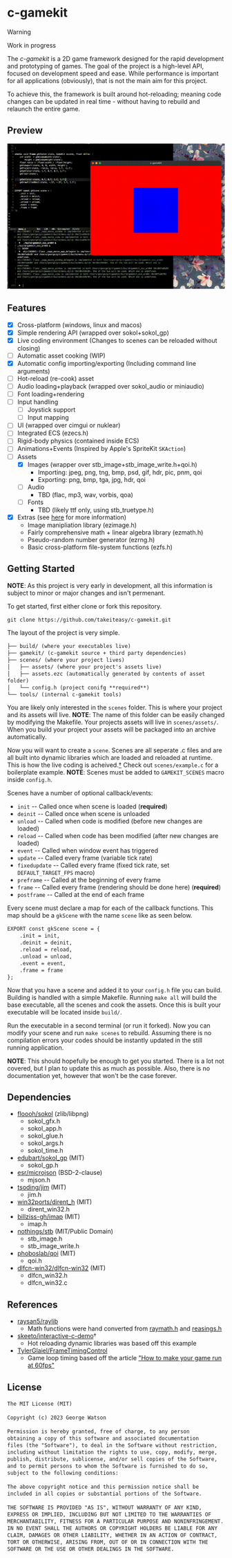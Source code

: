 # c-gamekit

> [!WARNING]
> Work in progress

The _c-gamekit_ is a 2D game framework designed for the rapid development and prototyping of games. The goal of the project is a high-level API, focused on development speed and ease. While performance is important for all applications (obviously), that is not the main aim for this project.

To achieve this, the framework is built around hot-reloading; meaning code changes can be updated in real time - without having to rebuild and relaunch the entire game.

## Preview

<p align="center">
   <img src="https://raw.githubusercontent.com/takeiteasy/c-gamekit/master/demo.gif">
</p>

## Features

- [X] Cross-platform (windows, linux and macos)
- [X] Simple rendering API (wrapped over sokol+sokol_gp)
- [X] Live coding environment (Changes to scenes can be reloaded without closing)
- [ ] Automatic asset cooking (WIP)
- [X] Automatic config importing/exporting (Including command line arguments)
- [ ] Hot-reload (re-cook) asset
- [ ] Audio loading+playback (wrapped over sokol_audio or miniaudio)
- [ ] Font loading+rendering
- [ ] Input handling
  - [ ] Joystick support
  - [ ] Input mapping
- [ ] UI (wrapped over cimgui or nuklear)
- [ ] Integrated ECS (ezecs.h)
- [ ] Rigid-body physics (contained inside ECS)
- [ ] Animations+Events (Inspired by Apple's SpriteKit `SKAction`)
- [ ] Assets
  - [X] Images (wrapper over stb_image+stb_image_write.h+qoi.h)
    - Importing: jpeg, png, tng, bmp, psd, gif, hdr, pic, pnm, qoi
    - Exporting: png, bmp, tga, jpg, hdr, qoi
  - [ ] Audio
    - TBD (flac, mp3, wav, vorbis, qoa)
  - [ ] Fonts
    - TBD (likely ttf only, using stb_truetype.h)
- [X] Extras (see [here](https://github.com/takeiteasy/ez) for more information)
  - Image manipliation library (ezimage.h)
  - Fairly comprehensive math + linear algebra library (ezmath.h)
  - Pseudo-random number generator (ezrng.h)
  - Basic cross-platform file-system functions (ezfs.h)

## Getting Started

**NOTE**: As this project is very early in development, all this information is subject to minor or major changes and isn't permenant.

To get started, first either clone or fork this repository.

```
git clone https://github.com/takeiteasy/c-gamekit.git
```

The layout of the project is very simple.

```
├── build/ (where your executables live)
├── gamekit/ (c-gamekit source + third party dependencies)
├── scenes/ (where your project lives)
│   ├── assets/ (where your project's assets live)
│   ├── assets.ezc (automatically generated by contents of asset folder)
│   └── config.h (project conifg **required**)
└── tools/ (internal c-gamekit tools)
```

You are likely only interested in the `scenes` folder. This is where your project and its assets will live. **NOTE**: The name of this folder can be easily changed by modifying the Makefile. Your projects assets will live in ```scenes/assets/```. When you build your project your assets will be packaged into an archive automatically.

Now you will want to create a `scene`. Scenes are all seperate .c files and are all built into dynamic libraries which are loaded and reloaded at runtime. This is how the live coding is acheived.[†](https://github.com/takeiteasy/c-gamekit#References) Check out ```scenes/example.c``` for a boilerplate example. **NOTE**: Scenes must be added to ```GAMEKIT_SCENES``` macro inside ```config.h```.

Scenes have a number of optional callback/events:

- ```init```        -- Called once when scene is loaded (**required**)
- ```deinit```      -- Called once when scene is unloaded
- ```unload```      -- Called when code is modified (before new changes are loaded)
- ```reload```      -- Called when code has been modified (after new changes are loaded)
- ```event```       -- Called when window event has triggered
- ```update```      -- Called every frame (variable tick rate)
- ```fixedupdate``` -- Called every frame (fixed tick rate, set ```DEFAULT_TARGET_FPS``` macro)
- ```preframe```    -- Called at the beginning of every frame
- ```frame```       -- Called every frame (rendering should be done here) (**required**)
- ```postframe```   -- Called at the end of each frame

Every scene must declare a map for each of the callback functions. This map should be a ```gkScene``` with the name ```scene``` like as seen below.

```
EXPORT const gkScene scene = {
    .init = init,
    .deinit = deinit,
    .reload = reload,
    .unload = unload,
    .event = event,
    .frame = frame
};
```

Now that you have a scene and added it to your ```config.h``` file you can build. Building is handled with a simple Makefile. Running ```make all``` will build the base executable, all the scenes and cook the assets. Once this is built your executable will be located inside ```build/```.

Run the executable in a second terminal (or run it forked). Now you can modify your scene and run ```make scenes``` to rebuild. Assuming there is no compilation errors your codes should be instantly updated in the still running application.

**NOTE**: This should hopefully be enough to get you started. There is a lot not covered, but I plan to update this as much as possible. Also, there is no documentation yet, however that won't be the case forever.

## Dependencies

- [floooh/sokol](https://github.com/floooh/sokol) (zlib/libpng)
    - sokol_gfx.h
    - sokol_app.h
    - sokol_glue.h
    - sokol_args.h
    - sokol_time.h
- [edubart/sokol_gp](https://github.com/edubart/sokol_gp) (MIT)
    - sokol_gp.h
- [esr/microjson](https://gitlab.com/esr/microjson/) (BSD-2-clause)
    - mjson.h
- [tsoding/jim](https://github.com/tsoding/jim) (MIT)
    - jim.h
- [win32ports/dirent_h](https://github.com/win32ports/dirent_h/) (MIT)
    - dirent_win32.h
- [billziss-gh/imap](https://github.com/billziss-gh/imap) (MIT)
    - imap.h
- [nothings/stb](https://github.com/nothings/stb) (MIT/Public Domain)
    - stb_image.h
    - stb_image_write.h
- [phoboslab/qoi](https://github.com/phoboslab/qoi) (MIT)
    - qoi.h
- [dlfcn-win32/dlfcn-win32](https://github.com/dlfcn-win32/dlfcn-win32) (MIT)
    - dlfcn_win32.h
    - dlfcn_win32.c

## References

- [raysan5/raylib](https://github.com/raysan5/raylib/)
    - Math functions were hand converted from [raymath.h](https://github.com/raysan5/raylib/blob/master/src/raymath.h) and [reasings.h](https://github.com/raysan5/raylib/blob/master/examples/others/reasings.h)
- [skeeto/interactive-c-demo](https://github.com/skeeto/interactive-c-demo)†
    - Hot reloading dynamic libraries was based off this example
- [TylerGlaiel/FrameTimingControl](https://github.com/TylerGlaiel/FrameTimingControl)
    - Game loop timing based off the article ["How to make your game run at 60fps"](https://medium.com/@tglaiel/how-to-make-your-game-run-at-60fps-24c61210fe75)

## License
```
The MIT License (MIT)

Copyright (c) 2023 George Watson

Permission is hereby granted, free of charge, to any person
obtaining a copy of this software and associated documentation
files (the "Software"), to deal in the Software without restriction,
including without limitation the rights to use, copy, modify, merge,
publish, distribute, sublicense, and/or sell copies of the Software,
and to permit persons to whom the Software is furnished to do so,
subject to the following conditions:

The above copyright notice and this permission notice shall be
included in all copies or substantial portions of the Software.

THE SOFTWARE IS PROVIDED "AS IS", WITHOUT WARRANTY OF ANY KIND,
EXPRESS OR IMPLIED, INCLUDING BUT NOT LIMITED TO THE WARRANTIES OF
MERCHANTABILITY, FITNESS FOR A PARTICULAR PURPOSE AND NONINFRINGEMENT.
IN NO EVENT SHALL THE AUTHORS OR COPYRIGHT HOLDERS BE LIABLE FOR ANY
CLAIM, DAMAGES OR OTHER LIABILITY, WHETHER IN AN ACTION OF CONTRACT,
TORT OR OTHERWISE, ARISING FROM, OUT OF OR IN CONNECTION WITH THE
SOFTWARE OR THE USE OR OTHER DEALINGS IN THE SOFTWARE.

```
